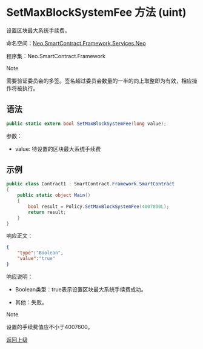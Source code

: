 # SetMaxBlockSystemFee 方法 (uint)

设置区块最大系统手续费。

命名空间：[Neo.SmartContract.Framework.Services.Neo](../../neo.md)

程序集：Neo.SmartContract.Framework

> [!Note]
> 
> 需要验证委员会的多签。签名超过委员会数量的一半的向上取整即为有效，相应操作将被执行。

## 语法

```c#
public static extern bool SetMaxBlockSystemFee(long value);
```

参数：

- value: 待设置的区块最大系统手续费

## 示例

```c#
public class Contract1 : SmartContract.Framework.SmartContract
{
    public static object Main()
    {
        bool result = Policy.SetMaxBlockSystemFee(4007800L);
        return result;
    }
}
```

响应正文：

```json
{
	"type":"Boolean",
	"value":"true"
}
```

响应说明：

- Boolean类型：true表示设置区块最大系统手续费成功。

- 其他：失败。

> [!Note]
>
> 设置的手续费值应不小于4007600。

[返回上级](../Policy.md)